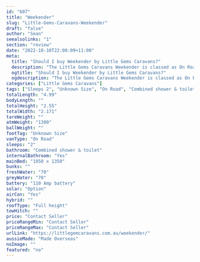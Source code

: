```yaml
---
id: "607"
title: "Weekender"
slug: "Little-Gems-Caravans-Weekender"
draft: "false"
author: "Sean"
seealsolinks: "1"
section: "review"
date: "2022-10-10T22:00:09+11:00"
meta:
  title: "Should I buy Weekender by Little Gems Caravans?"
  description: "The Little Gems Caravans Weekender is classed as On Road, and sleeps 2 people. It is Made Overseas and comes in at Unknown Size. It generally has Combined shower & toilet."
  ogtitle: "Should I buy Weekender by Little Gems Caravans?"
  ogdescription: "The Little Gems Caravans Weekender is classed as On Road, and sleeps 2 people. It is Made Overseas and comes in at Unknown Size. It generally has Combined shower & toilet."
categories: ["Little Gems Caravans"]
tags: ["Sleeps 2", "Unknown Size", "On Road", "Combined shower & toilet", "Full height", "Price Unknown", "Made Overseas"]
totalLength: "4.99"
bodyLength: ""
totalHeight: "2.55"
totalWidth: "2.171"
tareWeight: ""
atmWeight: "1300"
ballWeight: ""
footTag: "Unknown Size"
vanType: "On Road"
sleeps: "2"
bathroom: "Combined shower & toilet"
internalBathroom: "Yes"
mainBed: "1950 x 1350"
bunks: ""
freshWater: "70"
greyWater: "70"
battery: "110 Amp battery"
solar: "Option"
airCon: "Yes"
hybrid: ""
roofType: "Full height"
towHitch: ""
price: "Contact Seller"
priceRangeMin: "Contact Seller"
priceRangeMax: "Contact Seller"
urlLink: "https://littlegemcaravans.com.au/weekender/"
aussieMade: "Made Overseas"
noImage: ""
featured: "no"
---
```

